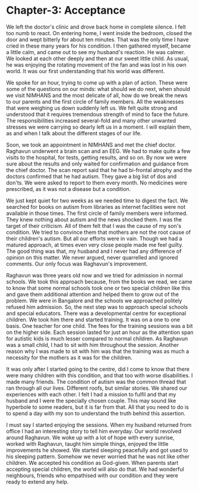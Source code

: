 # Chapter-3: Acceptance

We left the doctor's clinic and drove back home in complete silence. I felt too numb to react. On entering home, I went inside the bedroom, closed the door and wept bitterly for about ten minutes. That was the only time I have cried in these many years for his condition. I then gathered myself, became a little calm, and came out to see my husband's reaction. He was calmer. We looked at each other deeply and then at our sweet little child. As usual, he was enjoying the rotating movement of the fan and was lost in his own world. It was our first understanding that his world was different.

We spoke for an hour, trying to come up with a plan of action. These were some of the questions on our minds: what should we do next, when should we visit NIMHANS and the most delicate of all, how do we break the news to our parents and the first circle of family members. All the weaknesses that were weighing us down suddenly left us. We felt quite strong and understood that it requires tremendous strength of mind to face the future. The responsibilities increased several-fold and many other unwanted stresses we were carrying so dearly left us in a moment. I will explain them, as and when I talk about the different stages of our life.

Soon, we took an appointment in NIMHANS and met the chief doctor. Raghavun underwent a brain scan and an EEG. We had to make quite a few visits to the hospital, for tests, getting results, and so on. By now we were sure about the results and only waited for confirmation and guidance from the chief doctor. The scan report said that he had bi-frontal atrophy and the doctors confirmed that he had autism. They gave a big list of dos and don'ts. We were asked to report to them every month. No medicines were prescribed, as it was not a disease but a condition.

We just kept quiet for two weeks as we needed time to digest the fact. We searched for books on autism from libraries as internet facilities were not available in those times. The first circle of family members were informed. They knew nothing about autism and the news shocked them. I was the target of their criticism. All of them felt that I was the cause of my son's condition. We tried to convince them that mothers are not the root cause of their children's autism. But all our efforts were in vain. Though we had a matured approach, at times even very close people made me feel guilty. The good thing was that, my husband and I never had any difference of opinion on this matter. We never argued, never quarrelled and ignored comments. Our only focus was Raghavun's improvement. 

Raghavun was three years old now and we tried for admission in normal schools. We took this approach because, from the books we read, we came to know that some normal schools took one or two special children like this and gave them additional attention and helped them to grow out of the problem. We were in Bangalore and the schools we approached politely refused him admission. So, the next step was to approach special schools and special educators. There was a developmental centre for exceptional children. We took him there and started training. It was on a one to one basis.  One teacher for one child. The fees for the training sessions was a bit on the higher side. Each session lasted for just an hour as the attention span for autistic kids is much lesser compared to normal children. As Raghavun was a small child, I had to sit with him throughout the session. Another reason why I was made to sit with him was that the training was as much a necessity for the mothers as it was for the children. 

It was only after I started going to the centre, did I come to know that there were many children with this condition, and that too with worse disabilities. I made many friends. The condition of autism was the common thread that ran through all our lives. Different roofs, but similar stories. We shared our experiences with each other. I felt I had a mission to fulfil and that my husband and I were the specially chosen couple. This may sound like hyperbole to some readers, but it is far from that. All that you need to do is to spend a day with my son to understand the truth behind this assertion.

I must say I started enjoying the sessions. When my husband returned from office I had an interesting story to tell him everyday. Our world revolved around Raghavun. We woke up with a lot of hope with every sunrise, worked with Raghavun, taught him simple things, enjoyed the little improvements he showed. We started sleeping peacefully and got used to his sleeping pattern. Somehow we never worried that he was not like other children. We accepted his condition as God-given. When parents start accepting special children, the world will also do that. We had wonderful neighbours, friends who empathised with our condition and they were ready to extend any help.

